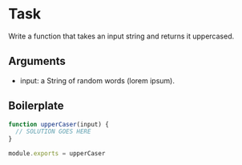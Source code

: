 # Task

Write a function that takes an input string and returns it uppercased.

## Arguments

* input: a String of random words (lorem ipsum).

## Boilerplate

``` js
function upperCaser(input) {
  // SOLUTION GOES HERE
}

module.exports = upperCaser
```